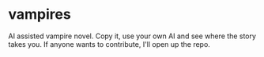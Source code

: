 # vampires
AI assisted vampire novel. Copy it, use your own AI and see where the story takes you. If anyone wants to contribute, I'll open up the repo.
